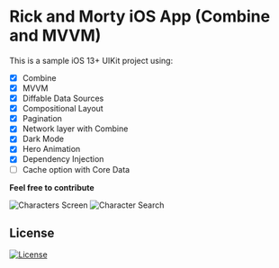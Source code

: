 # Rick and Morty iOS App (Combine and MVVM)

This is a sample iOS 13+ UIKit project using:

- [x] Combine
- [x] MVVM
- [x] Diffable Data Sources
- [x] Compositional Layout
- [x] Pagination
- [x] Network layer with Combine
- [x] Dark Mode
- [x] Hero Animation
- [x] Dependency Injection
- [ ] Cache option with Core Data

**Feel free to contribute**


![Characters Screen](https://media.giphy.com/media/aAzZTYNL2l6mW9aXkg/giphy.gif)
![Character Search](https://media.giphy.com/media/nHO4vcx5TT90UzWYrU/giphy.gif)

## License

[![License](https://img.shields.io/badge/license-MIT-blue.svg)](/LICENSE)